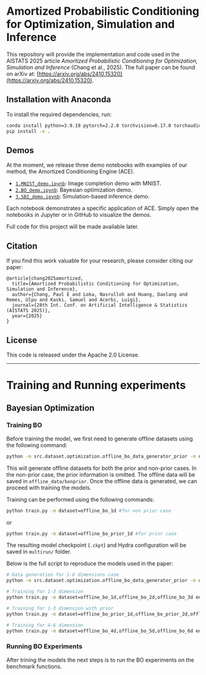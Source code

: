 # Amortized Probabilistic Conditioning for Optimization, Simulation and Inference

This repository will provide the implementation and code used in the AISTATS 2025 article *Amortized Probabilistic Conditioning for Optimization, Simulation and Inference* (Chang et al., 2025).
The full paper can be found on arXiv at: [https://arxiv.org/abs/2410.15320](https://arxiv.org/abs/2410.15320).

## Installation with Anaconda
To install the required dependencies, run:

```bash
conda install python=3.9.19 pytorch=2.2.0 torchvision=0.17.0 torchaudio=2.2.0 -c pytorch
pip install -e .
```

## Demos
At the moment, we release three demo notebooks with examples of our method, the Amortized Conditioning Engine (ACE).

- [`1.MNIST_demo.ipynb`](1.MNIST_demo.ipynb): Image completion demo with MNIST.
- [`2.BO_demo.ipynb`](2.BO_demo.ipynb): Bayesian optimization demo.
- [`3.SBI_demo.ipynb`](3.SBI_demo.ipynb): Simulation-based inference demo.

Each notebook demonstrates a specific application of ACE. Simply open the notebooks in Jupyter or in GitHub to visualize the demos.

Full code for this project will be made available later.

## Citation
If you find this work valuable for your research, please consider citing our paper:

```
@article{chang2025amortized,
  title={Amortized Probabilistic Conditioning for Optimization, Simulation and Inference},
  author={Chang, Paul E and Loka, Nasrulloh and Huang, Daolang and Remes, Ulpu and Kaski, Samuel and Acerbi, Luigi},
  journal={28th Int. Conf. on Artificial Intelligence & Statistics (AISTATS 2025)},
  year={2025}
}
```

## License
This code is released under the Apache 2.0 License.

---

# Training and Running experiments

## Bayesian Optimization

### Training BO

Before training the model, we first need to generate offline datasets using the following command:

```bash
python -m src.dataset.optimization.offline_bo_data_generator_prior -m dataset=offline_bo_prior_1d
```
This will generate offline datasets for both the prior and non-prior cases. In the non-prior case, the prior information is omitted. The offline data will be saved in `offline_data/bonprior`. Once the offline data is generated, we can proceed with training the models.

Training can be performed using the following commands:
```bash
python train.py -m dataset=offline_bo_1d #for non prior case
```
or 

```bash
python train.py -m dataset=offline_bo_prior_1d #for prior case
```
The resulting model checkpoint (`.ckpt`) and Hydra configuration will be saved in `multirun/` folder.

Below is the full script to reproduce the models used in the paper:

```bash 
# Data generation for 1-6 dimensions case
python -m src.dataset.optimization.offline_bo_data_generator_prior -m dataset=offline_bo_prior_1d,offline_bo_prior_2d,offline_bo_prior_3d,offline_bo_prior_4d,offline_bo_prior_5d,offline_bo_prior_6d

# Training for 1-3 dimension
python train.py -m dataset=offline_bo_1d,offline_bo_2d,offline_bo_3d encoder=tnpd_dm256df128l6h16 num_steps=500000 batch_size=64

# Training for 1-3 dimension with prior
python train.py -m dataset=offline_bo_prior_1d,offline_bo_prior_2d,offline_bo_prior_3d encoder=tnpd_dm256df128l6h16 num_steps=500000 batch_size=64

# Training for 4-6 dimension
python train.py -m dataset=offline_bo_4d,offline_bo_5d,offline_bo_6d encoder=tnpd_dm128df512l6h8 num_steps=350000 batch_size=128

```

### Running BO Experiments

After trining the models the next steps is to run the BO experiments on the benchmark functions. 

<TODO>


